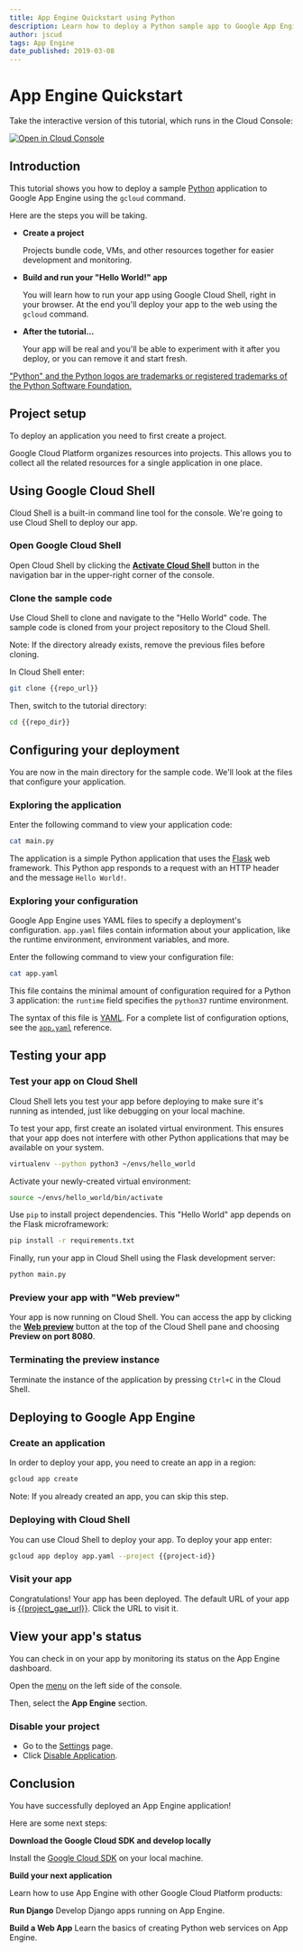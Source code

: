```yaml
---
title: App Engine Quickstart using Python
description: Learn how to deploy a Python sample app to Google App Engine.
author: jscud
tags: App Engine
date_published: 2019-03-08
---
```


# App Engine Quickstart

<walkthrough-tutorial-url url="https://cloud.google.com/appengine/docs/python/quickstart"></walkthrough-tutorial-url>
<!-- {% setvar repo_url "https://github.com/GoogleCloudPlatform/python-docs-samples" %} -->
<!-- {% setvar repo_dir "python-docs-samples/appengine/standard_python37/hello_world" %} -->

<!-- {% setvar project_gae_url "<your-project>.appspot.com" %} -->

<walkthrough-alt>
Take the interactive version of this tutorial, which runs in the Cloud Console:

[![Open in Cloud Console](https://walkthroughs.googleusercontent.com/tutorial/resources/open-in-console-button.svg)](https://console.cloud.google.com/getting-started?walkthrough_tutorial_id=python_gae_quickstart)

</walkthrough-alt>

## Introduction

This tutorial shows you how to deploy a sample [Python](https://python.org/)
application to Google App Engine using the `gcloud` command.

Here are the steps you will be taking.

*   **Create a project**

    Projects bundle code, VMs, and other resources together for easier
    development and monitoring.

*   **Build and run your "Hello World!" app**

    You will learn how to run your app using Google Cloud Shell, right in your
    browser. At the end you'll deploy your app to the web using the `gcloud`
    command.

*   **After the tutorial...**

    Your app will be real and you'll be able to experiment with it after you
    deploy, or you can remove it and start fresh.

["Python" and the Python logos are trademarks or registered trademarks of the
Python Software Foundation.](walkthrough://footnote)

## Project setup

To deploy an application you need to first create a project.

Google Cloud Platform organizes resources into projects. This allows you to
collect all the related resources for a single application in one place.

<walkthrough-devshell-precreate></walkthrough-devshell-precreate>

<walkthrough-project-setup></walkthrough-project-setup>

## Using Google Cloud Shell

Cloud Shell is a built-in command line tool for the console. We're going to use
Cloud Shell to deploy our app.

### Open Google Cloud Shell

Open Cloud Shell by clicking the
<walkthrough-cloud-shell-icon></walkthrough-cloud-shell-icon>
[**Activate Cloud Shell**][spotlight-open-devshell] button in the navigation bar in the upper-right corner of the console.

### Clone the sample code

Use Cloud Shell to clone and navigate to the "Hello World" code. The sample code
is cloned from your project repository to the Cloud Shell.

Note: If the directory already exists, remove the previous files before cloning.

In Cloud Shell enter:

```bash
git clone {{repo_url}}
```

Then, switch to the tutorial directory:

```bash
cd {{repo_dir}}
```

## Configuring your deployment

You are now in the main directory for the sample code. We'll look at the files
that configure your application.

### Exploring the application

Enter the following command to view your application code:

```bash
cat main.py
```

The application is a simple Python application that uses the
[Flask](http://flask.pocoo.org/) web framework. This Python app responds to a
request with an HTTP header and the message `Hello World!`.

### Exploring your configuration

Google App Engine uses YAML files to specify a deployment's configuration.
`app.yaml` files contain information about your application, like the runtime
environment, environment variables, and more.

Enter the following command to view your configuration file:

```bash
cat app.yaml
```

This file contains the minimal amount of configuration required for a Python 3
application: the `runtime` field specifies the `python37` runtime environment.

The syntax of this file is [YAML](http://www.yaml.org). For a complete list of
configuration options, see the [`app.yaml`][app-yaml-ref] reference.

## Testing your app

### Test your app on Cloud Shell

Cloud Shell lets you test your app before deploying to make sure it's running as
intended, just like debugging on your local machine.

To test your app, first create an isolated virtual environment. This ensures
that your app does not interfere with other Python applications that may be
available on your system.

```bash
virtualenv --python python3 ~/envs/hello_world
```

Activate your newly-created virtual environment:

```bash
source ~/envs/hello_world/bin/activate
```

Use `pip` to install project dependencies. This "Hello World" app depends on the
Flask microframework:

```bash
pip install -r requirements.txt
```

Finally, run your app in Cloud Shell using the Flask development server:

```bash
python main.py
```

### Preview your app with "Web preview"

Your app is now running on Cloud Shell. You can access the app by clicking the 
[**Web preview**][spotlight-web-preview]
<walkthrough-web-preview-icon></walkthrough-web-preview-icon> button at the top of the Cloud Shell pane and choosing **Preview on port 8080**.

### Terminating the preview instance

Terminate the instance of the application by pressing `Ctrl+C` in the Cloud
Shell.

## Deploying to Google App Engine

### Create an application

In order to deploy your app, you need to create an app in a region:

```bash
gcloud app create
```

Note: If you already created an app, you can skip this step.

### Deploying with Cloud Shell

You can use Cloud Shell to deploy your app. To deploy your app enter:

```bash
gcloud app deploy app.yaml --project {{project-id}}
```

### Visit your app

Congratulations! Your app has been deployed. The default URL of your app is
[{{project_gae_url}}](http://{{project_gae_url}}). Click the URL to visit it.

## View your app's status

You can check in on your app by monitoring its status on the App Engine
dashboard.

Open the [menu][spotlight-console-menu] on the left side of the console.

Then, select the **App Engine** section.

<walkthrough-menu-navigation sectionId="APPENGINE_SECTION"></walkthrough-menu-navigation>

### Disable your project

*   Go to the [Settings][spotlight-gae-settings] page.
*   Click [Disable Application][spotlight-disable-app].

## Conclusion

<walkthrough-conclusion-trophy></walkthrough-conclusion-trophy>

You have successfully deployed an App Engine application!

Here are some next steps:

**Download the Google Cloud SDK and develop locally**

Install the [Google Cloud SDK][cloud-sdk-installer] on your local machine.

**Build your next application**

Learn how to use App Engine with other Google Cloud Platform products:

<walkthrough-tutorial-card url="python/django/appengine"
  icon="APPENGINE_SECTION" label="django">
  **Run Django**
  Develop Django apps running on App Engine.
</walkthrough-tutorial-card>

<walkthrough-tutorial-card url="appengine/docs/standard/python3/building-app/"
  icon="APPENGINE_SECTION" label="building-app">
  **Build a Web App**
  Learn the basics of creating Python web services on App Engine.
</walkthrough-tutorial-card>

[app-yaml-ref]: https://cloud.google.com/appengine/docs/standard/python3/config/appref
[cloud-sdk-installer]: https://cloud.google.com/sdk/downloads#interactive
[spotlight-console-menu]: walkthrough://spotlight-pointer?spotlightId=console-nav-menu
[spotlight-open-devshell]: walkthrough://spotlight-pointer?spotlightId=devshell-activate-button
[spotlight-web-preview]: walkthrough://spotlight-pointer?spotlightId=devshell-web-preview-button
[spotlight-gae-settings]: walkthrough://spotlight-pointer?cssSelector=#cfctest-section-nav-item-settings
[spotlight-disable-app]: walkthrough://spotlight-pointer?cssSelector=#p6ntest-show-disable-app-modal-button
